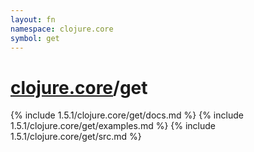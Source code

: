 ```yaml
---
layout: fn
namespace: clojure.core
symbol: get
---
```


# [clojure.core](../)/get

{% include 1.5.1/clojure.core/get/docs.md %}
{% include 1.5.1/clojure.core/get/examples.md %}
{% include 1.5.1/clojure.core/get/src.md %}

